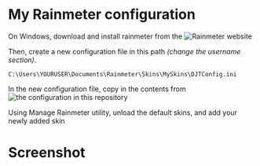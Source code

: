 # My Rainmeter configuration

On Windows, download and install rainmeter from the ![Rainmeter website](https://www.rainmeter.net/)

Then, create a new configuration file in this path *(change the username section)*.
```
C:\Users\YOURUSER\Documents\Rainmeter\Skins\MySkins\DJTConfig.ini
```

In the new configuration file, copy in the contents from ![the configuration in this repository](https://github.com/davidtessier/rainmeter/blob/master/DJT.ini)

Using Manage Rainmeter utility, unload the default skins, and add your newly added skin

# Screenshot

